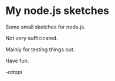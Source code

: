 # My node.js sketches

Some small sketches for node.js.

Not very sufficicated.

Mainly for testing things out.

Have fun.

*-ratopi*
